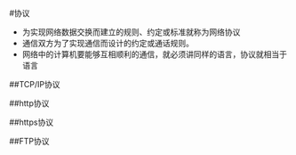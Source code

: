 #协议
*   为实现网络数据交换而建立的规则、约定或标准就称为网络协议
*   通信双方为了实现通信而设计的约定或通话规则。
*   网络中的计算机要能够互相顺利的通信，就必须讲同样的语言，协议就相当于语言


##TCP/IP协议


##http协议


##https协议


##FTP协议
